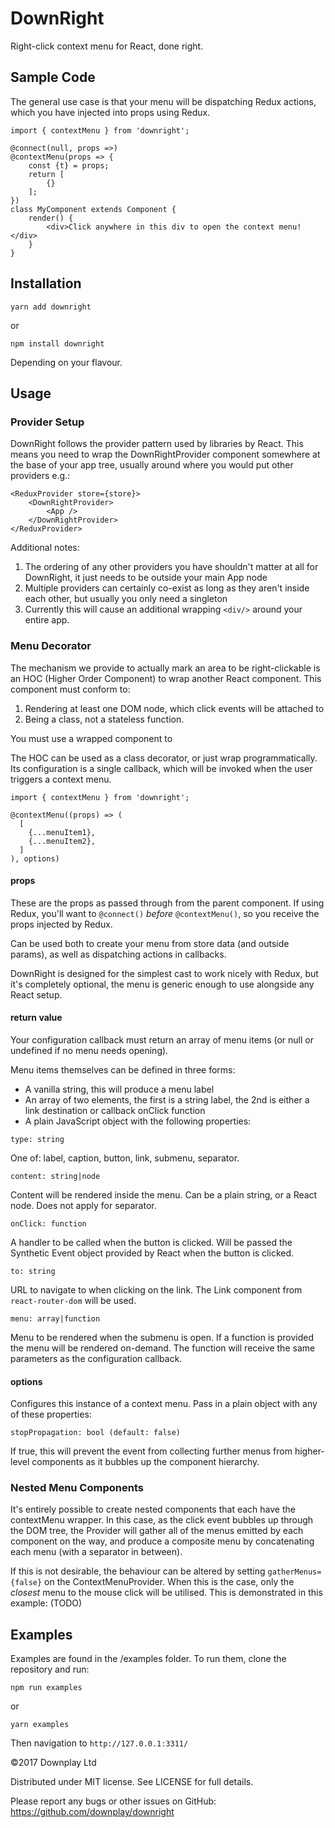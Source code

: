# DownRight

Right-click context menu for React, done right.

## Sample Code

The general use case is that your menu will be dispatching Redux actions, which you have injected into props using Redux.

```
import { contextMenu } from 'downright';

@connect(null, props =>)
@contextMenu(props => {
    const {t} = props;
    return [
        {}
    ];
})
class MyComponent extends Component {
    render() {
        <div>Click anywhere in this div to open the context menu!</div>
    }
}
```

## Installation


```
yarn add downright
```

or

```
npm install downright
```

Depending on your flavour.

## Usage

### Provider Setup

DownRight follows the provider pattern used by libraries by React. This means you need to wrap the DownRightProvider component somewhere at the base of your app tree, usually around where you would put other providers e.g.:

```
<ReduxProvider store={store}>
    <DownRightProvider>
        <App />
    </DownRightProvider>
</ReduxProvider>
```

Additional notes:

1. The ordering of any other providers you have shouldn't matter at all for DownRight, it just needs to be outside your main App node
2. Multiple providers can certainly co-exist as long as they aren't inside each other, but usually you only need a singleton
3. Currently this will cause an additional wrapping `<div/>` around your entire app.

### Menu Decorator

The mechanism we provide to actually mark an area to be right-clickable is an HOC (Higher Order Component) to wrap another React component. This component must conform to:

1) Rendering at least one DOM node, which click events will be attached to
2) Being a class, not a stateless function.

You must use a wrapped component to 

The HOC can be used as a class decorator, or just wrap programmatically. Its configuration is a single callback,
which will be invoked when the user triggers a context menu.

```
import { contextMenu } from 'downright';

@contextMenu((props) => (
  [
    {...menuItem1},
    {...menuItem2},
  ]
), options)
```

#### props

These are the props as passed through from the parent component. If using Redux, you'll want to `@connect()` *before* `@contextMenu()`, so you receive the props injected by Redux.

Can be used both to create your menu from store data (and outside params), as well as dispatching actions in callbacks.

DownRight is designed for the simplest cast to work nicely with Redux, but it's completely optional, the menu is generic enough to use alongside any React setup.

#### return value

Your configuration callback must return an array of menu items (or null or undefined if no menu needs opening).

Menu items themselves can be defined in three forms:

 - A vanilla string, this will produce a menu label
 - An array of two elements, the first is a string label, the 2nd is either a link destination or callback onClick function
 - A plain JavaScript object with the following properties:

`type: string`
 
 One of: label, caption, button, link, submenu, separator.

`content: string|node`

Content will be rendered inside the menu. Can be a plain string, or a React node. Does not apply for separator.

`onClick: function`

A handler to be called when the button is clicked. Will be passed the Synthetic Event object provided by React when the button is clicked.

`to: string`

URL to navigate to when clicking on the link. The Link component from `react-router-dom` will be used.

`menu: array|function`

Menu to be rendered when the submenu is open. If a function is provided the menu will be rendered on-demand. The function will receive the same parameters as the configuration callback.

#### options

Configures this instance of a context menu. Pass in a plain object with any of these properties:

`stopPropagation: bool (default: false)`

If true, this will prevent the event from collecting further menus from higher-level components as it bubbles up the component hierarchy.

### Nested Menu Components

It's entirely possible to create nested components that each have the contextMenu wrapper. In this case, as the click event bubbles up through the DOM tree, the Provider will gather all of the menus emitted by each component on the way, and produce a composite menu by concatenating each menu (with a separator in between).

If this is not desirable, the behaviour can be altered by setting `gatherMenus={false}` on the ContextMenuProvider. When this is the case, only the *closest* menu to the mouse click will be utilised. This is demonstrated in this example: (TODO)

## Examples

Examples are found in the /examples folder. To run them, clone the repository and run:

```
npm run examples
```

or

```
yarn examples
```

Then navigation to `http://127.0.0.1:3311/`

&copy;2017 Downplay Ltd

Distributed under MIT license. See LICENSE for full details.

Please report any bugs or other issues on GitHub: https://github.com/downplay/downright

